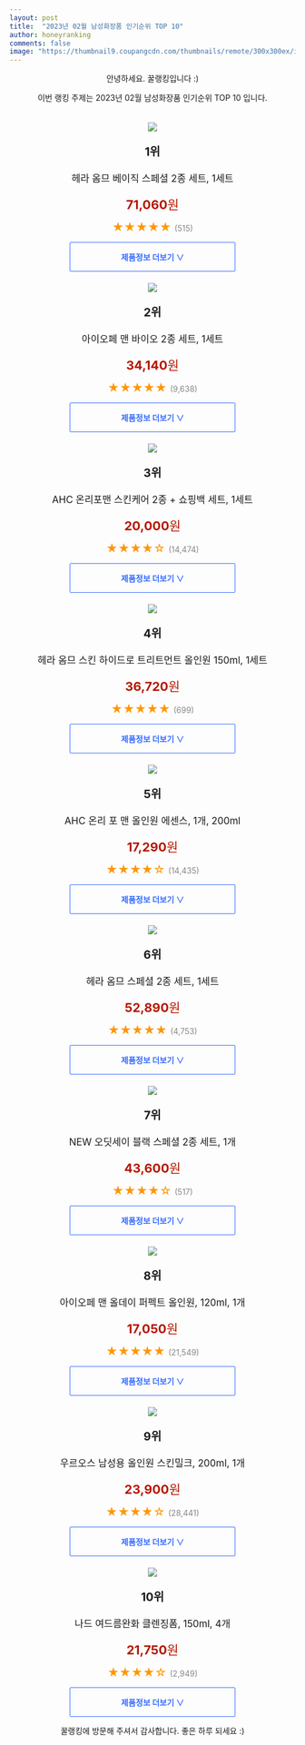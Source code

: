 ```yaml
---
layout: post
title:  "2023년 02월 남성화장품 인기순위 TOP 10"
author: honeyranking
comments: false
image: "https://thumbnail9.coupangcdn.com/thumbnails/remote/300x300ex/image/retail/images/9008199317470358-44c8c667-c77f-4e24-a10a-d21da24fb3d8.jpg"
---
```

<p style="text-align: center;">안녕하세요. 꿀랭킹입니다 :)</p>
<p style="text-align: center;">이번 랭킹 주제는 2023년 02월 남성화장품 인기순위 TOP 10 입니다.</p><center><img src="https://thumbnail9.coupangcdn.com/thumbnails/remote/300x300ex/image/retail/images/9008199317470358-44c8c667-c77f-4e24-a10a-d21da24fb3d8.jpg" style="margin-top:20px" /></center><p style="text-align: center; font-size: 20px"><b>1위</b></p><p style="text-align: center; font-size: 17px">헤라 옴므 베이직 스페셜 2종 세트, 1세트</p><p style="text-align: center;"><span style="color: #b61800; font-size: 22px;"><b>71,060</b>원</span></p><p style="text-align: center;"><span style="color: #ff9600; font-size: 20px;">★★★★★ </span><span style="color: #878787;">(515)</span></p><center><a href="https://link.coupang.com/a/PqnWN"><div style="font-size: 14px; display: inline-block; padding: 15px 90px; color: #346aff; border-radius: 2px; border: 1px solid #346aff; cursor: pointer;"><b>제품정보 더보기 &or;</b></div></a></center><center><img src="https://thumbnail7.coupangcdn.com/thumbnails/remote/300x300ex/image/retail/images/9084374287479744-3d73badc-7c26-4108-af73-0128e037306e.jpg" style="margin-top:20px" /></center><p style="text-align: center; font-size: 20px"><b>2위</b></p><p style="text-align: center; font-size: 17px">아이오페 맨 바이오 2종 세트, 1세트</p><p style="text-align: center;"><span style="color: #b61800; font-size: 22px;"><b>34,140</b>원</span></p><p style="text-align: center;"><span style="color: #ff9600; font-size: 20px;">★★★★★ </span><span style="color: #878787;">(9,638)</span></p><center><a href="https://www.coupang.com/vp/products/132965487?itemId=390837447&q=%EB%82%A8%EC%84%B1%ED%99%94%EC%9E%A5%ED%92%88&sourceType=search&searchId=8476cec8428e4d2ca197e61d16e12b87"><div style="font-size: 14px; display: inline-block; padding: 15px 90px; color: #346aff; border-radius: 2px; border: 1px solid #346aff; cursor: pointer;"><b>제품정보 더보기 &or;</b></div></a></center><center><img src="https://thumbnail8.coupangcdn.com/thumbnails/remote/300x300ex/image/retail/images/6663922552712309-af4e0bef-73ab-4286-9dbf-9e50c7dc791a.jpg" style="margin-top:20px" /></center><p style="text-align: center; font-size: 20px"><b>3위</b></p><p style="text-align: center; font-size: 17px">AHC 온리포맨 스킨케어 2종 + 쇼핑백 세트, 1세트</p><p style="text-align: center;"><span style="color: #b61800; font-size: 22px;"><b>20,000</b>원</span></p><p style="text-align: center;"><span style="color: #ff9600; font-size: 20px;">★★★★☆ </span><span style="color: #878787;">(14,474)</span></p><center><a href="https://link.coupang.com/a/PqnWQ"><div style="font-size: 14px; display: inline-block; padding: 15px 90px; color: #346aff; border-radius: 2px; border: 1px solid #346aff; cursor: pointer;"><b>제품정보 더보기 &or;</b></div></a></center><center><img src="https://thumbnail9.coupangcdn.com/thumbnails/remote/300x300ex/image/retail/images/4457362455104243-d6ffbd55-14ba-46ed-96c4-83538382b473.jpg" style="margin-top:20px" /></center><p style="text-align: center; font-size: 20px"><b>4위</b></p><p style="text-align: center; font-size: 17px">헤라 옴므 스킨 하이드로 트리트먼트 올인원 150ml, 1세트</p><p style="text-align: center;"><span style="color: #b61800; font-size: 22px;"><b>36,720</b>원</span></p><p style="text-align: center;"><span style="color: #ff9600; font-size: 20px;">★★★★★ </span><span style="color: #878787;">(699)</span></p><center><a href="https://link.coupang.com/a/PqnWS"><div style="font-size: 14px; display: inline-block; padding: 15px 90px; color: #346aff; border-radius: 2px; border: 1px solid #346aff; cursor: pointer;"><b>제품정보 더보기 &or;</b></div></a></center><center><img src="https://thumbnail7.coupangcdn.com/thumbnails/remote/300x300ex/image/retail/images/1322037714853510-fefc0d68-9a5b-4abe-807e-460eaba963d5.jpg" style="margin-top:20px" /></center><p style="text-align: center; font-size: 20px"><b>5위</b></p><p style="text-align: center; font-size: 17px">AHC 온리 포 맨 올인원 에센스, 1개, 200ml</p><p style="text-align: center;"><span style="color: #b61800; font-size: 22px;"><b>17,290</b>원</span></p><p style="text-align: center;"><span style="color: #ff9600; font-size: 20px;">★★★★☆ </span><span style="color: #878787;">(14,435)</span></p><center><a href="https://link.coupang.com/a/PqnWU"><div style="font-size: 14px; display: inline-block; padding: 15px 90px; color: #346aff; border-radius: 2px; border: 1px solid #346aff; cursor: pointer;"><b>제품정보 더보기 &or;</b></div></a></center><center><img src="https://thumbnail9.coupangcdn.com/thumbnails/remote/300x300ex/image/vendor_inventory/cd6a/ff1fb805f052301f3d4ccb674e51d293fab12725cb1e8447a2779082cb15.jpg" style="margin-top:20px" /></center><p style="text-align: center; font-size: 20px"><b>6위</b></p><p style="text-align: center; font-size: 17px">헤라 옴므 스페셜 2종 세트, 1세트</p><p style="text-align: center;"><span style="color: #b61800; font-size: 22px;"><b>52,890</b>원</span></p><p style="text-align: center;"><span style="color: #ff9600; font-size: 20px;">★★★★★ </span><span style="color: #878787;">(4,753)</span></p><center><a href="https://link.coupang.com/a/PqnWV"><div style="font-size: 14px; display: inline-block; padding: 15px 90px; color: #346aff; border-radius: 2px; border: 1px solid #346aff; cursor: pointer;"><b>제품정보 더보기 &or;</b></div></a></center><center><img src="https://thumbnail8.coupangcdn.com/thumbnails/remote/300x300ex/image/retail/images/1169203168224589-aec2864d-cd29-4193-b0e6-4bbfa6e1b0d2.jpg" style="margin-top:20px" /></center><p style="text-align: center; font-size: 20px"><b>7위</b></p><p style="text-align: center; font-size: 17px">NEW 오딧세이 블랙 스페셜 2종 세트, 1개</p><p style="text-align: center;"><span style="color: #b61800; font-size: 22px;"><b>43,600</b>원</span></p><p style="text-align: center;"><span style="color: #ff9600; font-size: 20px;">★★★★☆ </span><span style="color: #878787;">(517)</span></p><center><a href="https://link.coupang.com/a/PqnWW"><div style="font-size: 14px; display: inline-block; padding: 15px 90px; color: #346aff; border-radius: 2px; border: 1px solid #346aff; cursor: pointer;"><b>제품정보 더보기 &or;</b></div></a></center><center><img src="https://thumbnail9.coupangcdn.com/thumbnails/remote/300x300ex/image/retail/images/5315595548573016-645771bf-af38-48d3-98c7-d4347c5679f4.png" style="margin-top:20px" /></center><p style="text-align: center; font-size: 20px"><b>8위</b></p><p style="text-align: center; font-size: 17px">아이오페 맨 올데이 퍼펙트 올인원, 120ml, 1개</p><p style="text-align: center;"><span style="color: #b61800; font-size: 22px;"><b>17,050</b>원</span></p><p style="text-align: center;"><span style="color: #ff9600; font-size: 20px;">★★★★★ </span><span style="color: #878787;">(21,549)</span></p><center><a href="https://link.coupang.com/a/PqnWY"><div style="font-size: 14px; display: inline-block; padding: 15px 90px; color: #346aff; border-radius: 2px; border: 1px solid #346aff; cursor: pointer;"><b>제품정보 더보기 &or;</b></div></a></center><center><img src="https://thumbnail7.coupangcdn.com/thumbnails/remote/300x300ex/image/vendor_inventory/e546/8e6fc48bca0f3a95adb1994943acd0d76708559529b2bf1e8e8262955f04.jpg" style="margin-top:20px" /></center><p style="text-align: center; font-size: 20px"><b>9위</b></p><p style="text-align: center; font-size: 17px">우르오스 남성용 올인원 스킨밀크, 200ml, 1개</p><p style="text-align: center;"><span style="color: #b61800; font-size: 22px;"><b>23,900</b>원</span></p><p style="text-align: center;"><span style="color: #ff9600; font-size: 20px;">★★★★☆ </span><span style="color: #878787;">(28,441)</span></p><center><a href="https://link.coupang.com/a/PqnW0"><div style="font-size: 14px; display: inline-block; padding: 15px 90px; color: #346aff; border-radius: 2px; border: 1px solid #346aff; cursor: pointer;"><b>제품정보 더보기 &or;</b></div></a></center><center><img src="https://thumbnail6.coupangcdn.com/thumbnails/remote/300x300ex/image/retail/images/1148509068285256-bd442e67-5d4b-4829-bab7-00cf57711ddd.jpg" style="margin-top:20px" /></center><p style="text-align: center; font-size: 20px"><b>10위</b></p><p style="text-align: center; font-size: 17px">나드 여드름완화 클렌징폼, 150ml, 4개</p><p style="text-align: center;"><span style="color: #b61800; font-size: 22px;"><b>21,750</b>원</span></p><p style="text-align: center;"><span style="color: #ff9600; font-size: 20px;">★★★★☆ </span><span style="color: #878787;">(2,949)</span></p><center><a href="https://link.coupang.com/a/PqnW2"><div style="font-size: 14px; display: inline-block; padding: 15px 90px; color: #346aff; border-radius: 2px; border: 1px solid #346aff; cursor: pointer;"><b>제품정보 더보기 &or;</b></div></a></center><p style="text-align: center;">꿀랭킹에 방문해 주셔서 감사합니다. 좋은 하루 되세요 :)</p>